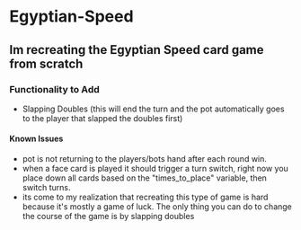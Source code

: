 # Egyptian-Speed

## Im recreating the Egyptian Speed card game from scratch

### Functionality to Add

- Slapping Doubles (this will end the turn and the pot automatically goes to the player that slapped the doubles first)

#### Known Issues

- pot is not returning to the players/bots hand after each round win.
- when a face card is played it should trigger a turn switch, right now you place down all cards based on the "times_to_place" variable, then switch turns. 
- its come to my realization that recreating this type of game is hard because it's mostly a game of luck. The only thing you can do to change the course of the game is by slapping doubles
